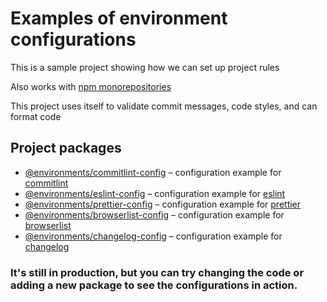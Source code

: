 # Examples of environment configurations

This is a sample project showing how we can set up project rules

Also works with [npm monorepositories](https://docs.npmjs.com/cli/v7/using-npm/workspaces)

This project uses itself to validate commit messages, code styles, and can format code

## Project packages

- [@environments/commitlint-config](packages/commitlint) – configuration example for [commitlint]
- [@environments/eslint-config](packages/eslint) – configuration example for [eslint]
- [@environments/prettier-config](packages/prettier) – configuration example for [prettier]
- [@environments/browserlist-config](packages/browserlist) – configuration example for [browserlist]
- [@environments/changelog-config](packages/changelog) – configuration example for [changelog]

### It's still in production, but you can try changing the code or adding a new package to see the configurations in action.

[commitlint]: https://commitlint.js.org/
[eslint]: https://eslint.org/
[prettier]: https://prettier.io/
[browserlist]: https://github.com/browserslist/browserslist
[changelog]: https://www.conventionalcommits.org/en/v1.0.0/
